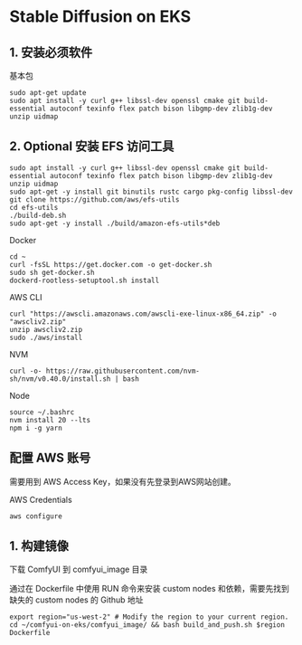 # Stable Diffusion on EKS

## 1. 安装必须软件

基本包

```shell
sudo apt-get update
sudo apt install -y curl g++ libssl-dev openssl cmake git build-essential autoconf texinfo flex patch bison libgmp-dev zlib1g-dev unzip uidmap
```

## 2. Optional 安装 EFS 访问工具

```shell
sudo apt install -y curl g++ libssl-dev openssl cmake git build-essential autoconf texinfo flex patch bison libgmp-dev zlib1g-dev unzip uidmap
sudo apt-get -y install git binutils rustc cargo pkg-config libssl-dev
git clone https://github.com/aws/efs-utils
cd efs-utils
./build-deb.sh
sudo apt-get -y install ./build/amazon-efs-utils*deb
```

Docker

```shell
cd ~
curl -fsSL https://get.docker.com -o get-docker.sh
sudo sh get-docker.sh
dockerd-rootless-setuptool.sh install
 ```

AWS CLI

```shell
curl "https://awscli.amazonaws.com/awscli-exe-linux-x86_64.zip" -o "awscliv2.zip"
unzip awscliv2.zip
sudo ./aws/install
```

NVM

```shell
curl -o- https://raw.githubusercontent.com/nvm-sh/nvm/v0.40.0/install.sh | bash
```

Node

```shell
source ~/.bashrc
nvm install 20 --lts
npm i -g yarn
```

## 配置 AWS 账号

需要用到 AWS Access Key，如果没有先登录到AWS网站创建。

AWS Credentials

```shell
aws configure
```

## 1. 构建镜像

下载 ComfyUI 到 comfyui_image 目录

通过在 Dockerfile 中使用 RUN 命令来安装 custom nodes 和依赖，需要先找到缺失的 custom nodes 的 Github 地址

```shell
export region="us-west-2" # Modify the region to your current region.
cd ~/comfyui-on-eks/comfyui_image/ && bash build_and_push.sh $region Dockerfile
```
